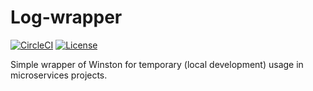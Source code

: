 # Log-wrapper

[![CircleCI](https://circleci.com/gh/ekarpovs/log-wrapper.svg?style=shield)](https://circleci.com/gh/ekarpovs/log-wrapper)
[![License](https://img.shields.io/badge/license-MIT-red.svg)](./LICENSE)

Simple wrapper of Winston for temporary (local development) usage in microservices projects.
